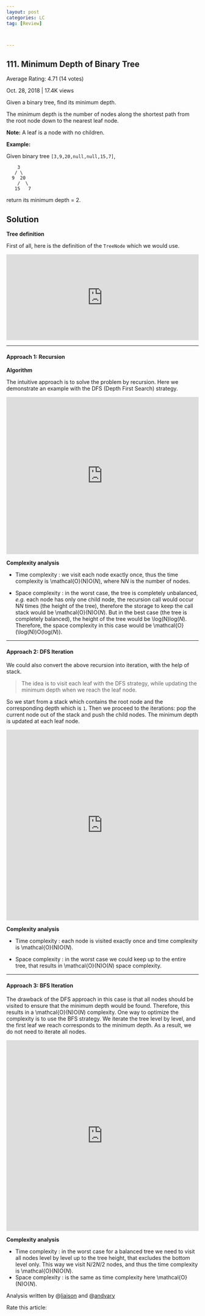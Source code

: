 ```yaml
---
layout: post
categories: LC
tag: [Review] 



---
```




## 111. Minimum Depth of Binary Tree 

Average Rating: 4.71 (14 votes)

Oct. 28, 2018  |  17.4K views

Given a binary tree, find its minimum depth.

The minimum depth is the number of nodes along the shortest path from the root node down to the nearest leaf node.

**Note:** A leaf is a node with no children.

**Example:**

Given binary tree `[3,9,20,null,null,15,7]`,

```
    3
   / \
  9  20
    /  \
   15   7
```

return its minimum depth = 2.

## Solution

**Tree definition**

First of all, here is the definition of the `TreeNode` which we would use.

<iframe src="https://leetcode.com/playground/42eFhXEs/shared" frameborder="0" width="100%" height="225" name="42eFhXEs" style="box-sizing: border-box;"></iframe>





------

#### Approach 1: Recursion

**Algorithm**

The intuitive approach is to solve the problem by recursion. Here we demonstrate an example with the DFS (Depth First Search) strategy.

<iframe src="https://leetcode.com/playground/RuBTnmW3/shared" frameborder="0" width="100%" height="412" name="RuBTnmW3" style="box-sizing: border-box;"></iframe>

**Complexity analysis**

- Time complexity : we visit each node exactly once, thus the time complexity is \mathcal{O}(N)O(*N*), where N*N* is the number of nodes.

- Space complexity : in the worst case, the tree is completely unbalanced, *e.g.* each node has only one child node, the recursion call would occur N*N* times (the height of the tree), therefore the storage to keep the call stack would be \mathcal{O}(N)O(*N*). But in the best case (the tree is completely balanced), the height of the tree would be \log(N)log(*N*). Therefore, the space complexity in this case would be \mathcal{O}(\log(N))O(log(*N*)).

  

------

#### Approach 2: DFS Iteration

We could also convert the above recursion into iteration, with the help of stack.

> The idea is to visit each leaf with the DFS strategy, while updating the minimum depth when we reach the leaf node.

So we start from a stack which contains the root node and the corresponding depth which is `1`. Then we proceed to the iterations: pop the current node out of the stack and push the child nodes. The minimum depth is updated at each leaf node.

<iframe src="https://leetcode.com/playground/qGDnLgYs/shared" frameborder="0" width="100%" height="500" name="qGDnLgYs" style="box-sizing: border-box;"></iframe>

**Complexity analysis**

- Time complexity : each node is visited exactly once and time complexity is \mathcal{O}(N)O(*N*).

- Space complexity : in the worst case we could keep up to the entire tree, that results in \mathcal{O}(N)O(*N*) space complexity.

  

------

#### Approach 3: BFS Iteration

The drawback of the DFS approach in this case is that all nodes should be visited to ensure that the minimum depth would be found. Therefore, this results in a \mathcal{O}(N)O(*N*) complexity. One way to optimize the complexity is to use the BFS strategy. We iterate the tree level by level, and the first leaf we reach corresponds to the minimum depth. As a result, we do not need to iterate all nodes.

<iframe src="https://leetcode.com/playground/C5HyFNMJ/shared" frameborder="0" width="100%" height="500" name="C5HyFNMJ" style="box-sizing: border-box;"></iframe>

**Complexity analysis**

- Time complexity : in the worst case for a balanced tree we need to visit all nodes level by level up to the tree height, that excludes the bottom level only. This way we visit N/2*N*/2 nodes, and thus the time complexity is \mathcal{O}(N)O(*N*).
- Space complexity : is the same as time complexity here \mathcal{O}(N)O(*N*).

Analysis written by @[liaison](https://leetcode.com/liaison/) and @[andvary](https://leetcode.com/andvary/)

Rate this article: